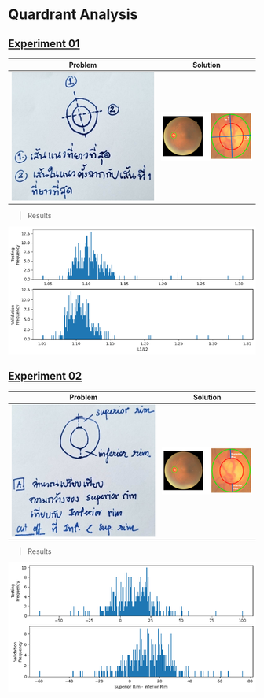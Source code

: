 # Quardrant Analysis

## [Experiment 01](exp01) 

| Problem | Solution |
|-------|--------|
| ![](exp01/figs/IMG_1777.jpg)  | ![](exp01/src/main01.png) | 

> Results

![](exp01/src/analyze_main01.png)

## [Experiment 02](exp02) 

| Problem | Solution |
|-------|--------|
| ![](exp02/figs/IMG_1778.jpg)  | ![](exp02/src/main01.png) | 

> Results

![](exp02/src/analyze_main01.png)


